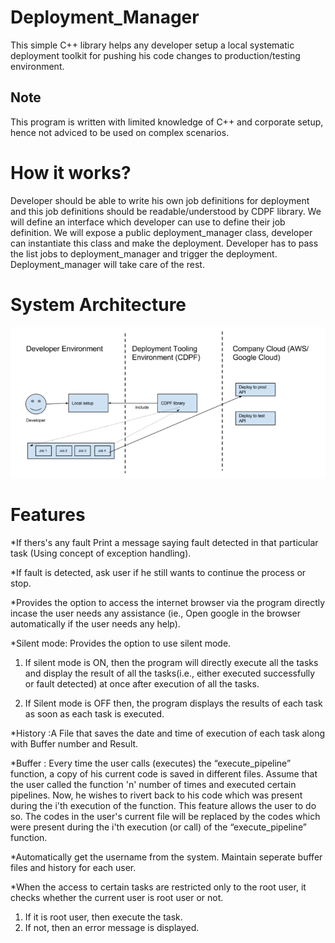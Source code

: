 # Deployment_Manager
This simple C++ library helps any developer setup a local systematic deployment toolkit for pushing his code changes to production/testing environment.

## Note 
This program is written with limited knowledge of C++ and corporate setup, hence not adviced to be used on complex scenarios.

# How it works?
Developer should be able to write his own job definitions for deployment and this job definitions should be readable/understood by CDPF library.
We will define an interface which developer can use to define their job definition.
We will expose a public deployment_manager class, developer can instantiate this class and make the deployment. Developer has to pass the list jobs to deployment_manager and trigger the deployment.
Deployment_manager will take care of the rest.

# System Architecture
![System Architecture](https://github.com/vkdhanaraj/Deployment_Manager/blob/master/Images/system.png)


# Features
*If thers's any fault Print a message saying fault detected in that particular task (Using concept of exception handling).

*If fault is detected, ask user if he still wants to continue the process or stop. 

*Provides the option to access the internet browser via the program directly incase the user needs any assistance (ie., Open google in the browser automatically if the user needs any help).

*Silent mode: Provides the option to use silent mode.

  1. If silent mode is ON, then the program will directly execute all the tasks and display the result of all the tasks(i.e.,   either executed successfully or fault detected) at once after execution of all the tasks.

  2.  If Silent mode is OFF then, the program displays the results of each task as soon as  each task is executed. 

*History :A File that saves the date and time of execution of each task along with Buffer number and Result.

*Buffer : Every time the user calls (executes) the “execute_pipeline” function, a copy of his current code is saved in different files. Assume that the user called the function 'n' number of times and executed certain pipelines. Now, he wishes to rivert back to his code which was present during the i'th execution of the function. This feature allows the user to do so. 
The codes in the user's current file will be replaced by the codes which were present during the i'th execution (or call) of the “execute_pipeline” function.

*Automatically get the username from the system. Maintain seperate buffer files and history for each user.

*When the access to certain tasks are restricted only to the root user, it checks whether the current user is root user or not. 
  1. If it is root user, then execute the task. 
  2. If not, then an error message is displayed.
